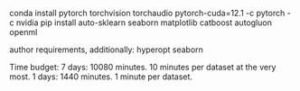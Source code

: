 conda install pytorch torchvision torchaudio pytorch-cuda=12.1 -c pytorch -c nvidia
pip install auto-sklearn seaborn matplotlib catboost autogluon openml




author requirements, additionally:
hyperopt seaborn


Time budget:
7 days: 10080 minutes. 10 minutes per dataset at the very most.
1 days: 1440 minutes. 1 minute per dataset.
